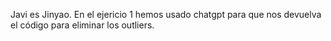 Javi es Jinyao.
En el ejericio 1 hemos usado chatgpt para que nos devuelva el código para eliminar los outliers.

